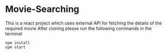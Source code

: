 # Movie-Searching
This is a react project which uses external API for fetching the details of the required movie
After cloning please run the following commands in the terminal
```
npm install
npm start
```
